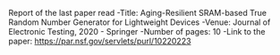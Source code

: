 Report of the last paper read
-Title: Aging-Resilient SRAM-based True Random Number Generator for Lightweight Devices
-Venue: Journal of Electronic Testing, 2020 - Springer
-Number of pages: 10
-Link to the paper: https://par.nsf.gov/servlets/purl/10220223
